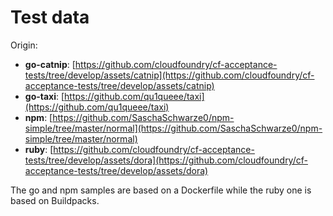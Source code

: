 # Test data

Origin:

* **go-catnip**: [https://github.com/cloudfoundry/cf-acceptance-tests/tree/develop/assets/catnip](https://github.com/cloudfoundry/cf-acceptance-tests/tree/develop/assets/catnip)
* **go-taxi**: [https://github.com/qu1queee/taxi](https://github.com/qu1queee/taxi)
* **npm**: [https://github.com/SaschaSchwarze0/npm-simple/tree/master/normal](https://github.com/SaschaSchwarze0/npm-simple/tree/master/normal)
* **ruby**: [https://github.com/cloudfoundry/cf-acceptance-tests/tree/develop/assets/dora](https://github.com/cloudfoundry/cf-acceptance-tests/tree/develop/assets/dora)

The go and npm samples are based on a Dockerfile while the ruby one is based on Buildpacks.
